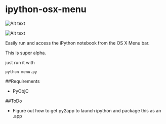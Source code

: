 ipython-osx-menu
================

![Alt text](http://labs.radiantmachines.com/ipython.png "In action")

![Alt text](http://labs.radiantmachines.com/notebook.png "Open in browser")

Easily run and access the iPython notebook from the OS X Menu bar.

This is super alpha.

just run it with 

``python menu.py``

##Requirements

* PyObjC

##ToDo

* Figure out how to get py2app to launch ipython and package this as an .app
